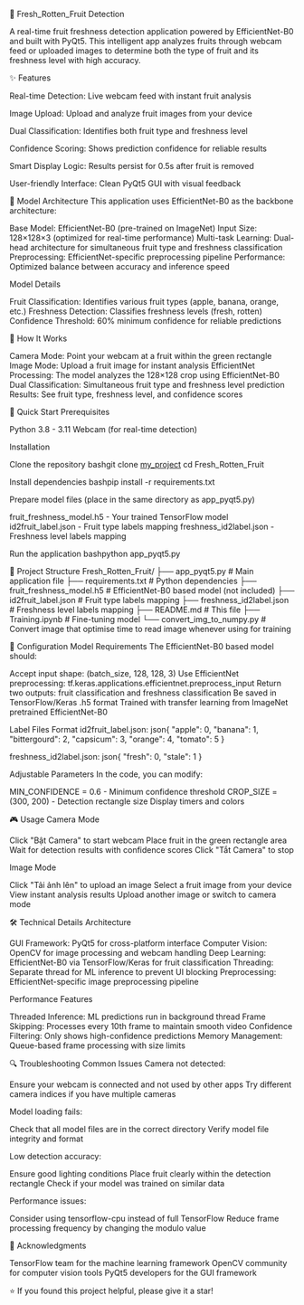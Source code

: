 🍎 Fresh_Rotten_Fruit Detection

A real-time fruit freshness detection application powered by EfficientNet-B0 and built with PyQt5. This intelligent app analyzes fruits through webcam feed or uploaded images to determine both the type of fruit and its freshness level with high accuracy.


✨ Features

Real-time Detection: Live webcam feed with instant fruit analysis

Image Upload: Upload and analyze fruit images from your device

Dual Classification: Identifies both fruit type and freshness level

Confidence Scoring: Shows prediction confidence for reliable results

Smart Display Logic: Results persist for 0.5s after fruit is removed

User-friendly Interface: Clean PyQt5 GUI with visual feedback

🧠 Model Architecture
This application uses EfficientNet-B0 as the backbone architecture:

Base Model: EfficientNet-B0 (pre-trained on ImageNet)
Input Size: 128×128×3 (optimized for real-time performance)
Multi-task Learning: Dual-head architecture for simultaneous fruit type and freshness classification
Preprocessing: EfficientNet-specific preprocessing pipeline
Performance: Optimized balance between accuracy and inference speed

Model Details

Fruit Classification: Identifies various fruit types (apple, banana, orange, etc.)
Freshness Detection: Classifies freshness levels (fresh, rotten)
Confidence Threshold: 60% minimum confidence for reliable predictions

🎯 How It Works

Camera Mode: Point your webcam at a fruit within the green rectangle
Image Mode: Upload a fruit image for instant analysis
EfficientNet Processing: The model analyzes the 128×128 crop using EfficientNet-B0
Dual Classification: Simultaneous fruit type and freshness level prediction
Results: See fruit type, freshness level, and confidence scores

🚀 Quick Start
Prerequisites

Python 3.8 - 3.11
Webcam (for real-time detection)

Installation

Clone the repository
bashgit clone [my_project](https://github.com/hoanghiep06/Fresh_Rotten_Fruit.git)
cd Fresh_Rotten_Fruit

Install dependencies
bashpip install -r requirements.txt

Prepare model files (place in the same directory as app_pyqt5.py)

fruit_freshness_model.h5 - Your trained TensorFlow model
id2fruit_label.json - Fruit type labels mapping
freshness_id2label.json - Freshness level labels mapping


Run the application
bashpython app_pyqt5.py


📁 Project Structure
Fresh_Rotten_Fruit/
├── app_pyqt5.py              # Main application file
├── requirements.txt          # Python dependencies
├── fruit_freshness_model.h5  # EfficientNet-B0 based model (not included)
├── id2fruit_label.json       # Fruit type labels mapping
├── freshness_id2label.json   # Freshness level labels mapping
├── README.md                 # This file
├── Training.ipynb            # Fine-tuning model
└── convert_img_to_numpy.py   # Convert image that optimise time to read image whenever using for training   
       
🔧 Configuration
Model Requirements
The EfficientNet-B0 based model should:

Accept input shape: (batch_size, 128, 128, 3)
Use EfficientNet preprocessing: tf.keras.applications.efficientnet.preprocess_input
Return two outputs: fruit classification and freshness classification
Be saved in TensorFlow/Keras .h5 format
Trained with transfer learning from ImageNet pretrained EfficientNet-B0

Label Files Format
id2fruit_label.json:
json{
    "apple": 0,
    "banana": 1, 
    "bittergourd": 2, 
    "capsicum": 3, 
    "orange": 4, 
    "tomato": 5
}

freshness_id2label.json:
json{
    "fresh": 0,
    "stale": 1
}

Adjustable Parameters
In the code, you can modify:

MIN_CONFIDENCE = 0.6 - Minimum confidence threshold
CROP_SIZE = (300, 200) - Detection rectangle size
Display timers and colors

🎮 Usage
Camera Mode

Click "Bật Camera" to start webcam
Place fruit in the green rectangle area
Wait for detection results with confidence scores
Click "Tắt Camera" to stop

Image Mode

Click "Tải ảnh lên" to upload an image
Select a fruit image from your device
View instant analysis results
Upload another image or switch to camera mode

🛠️ Technical Details
Architecture

GUI Framework: PyQt5 for cross-platform interface
Computer Vision: OpenCV for image processing and webcam handling
Deep Learning: EfficientNet-B0 via TensorFlow/Keras for fruit classification
Threading: Separate thread for ML inference to prevent UI blocking
Preprocessing: EfficientNet-specific image preprocessing pipeline

Performance Features

Threaded Inference: ML predictions run in background thread
Frame Skipping: Processes every 10th frame to maintain smooth video
Confidence Filtering: Only shows high-confidence predictions
Memory Management: Queue-based frame processing with size limits

🔍 Troubleshooting
Common Issues
Camera not detected:

Ensure your webcam is connected and not used by other apps
Try different camera indices if you have multiple cameras

Model loading fails:

Check that all model files are in the correct directory
Verify model file integrity and format

Low detection accuracy:

Ensure good lighting conditions
Place fruit clearly within the detection rectangle
Check if your model was trained on similar data

Performance issues:

Consider using tensorflow-cpu instead of full TensorFlow
Reduce frame processing frequency by changing the modulo value


🙏 Acknowledgments

TensorFlow team for the machine learning framework
OpenCV community for computer vision tools
PyQt5 developers for the GUI framework

⭐ If you found this project helpful, please give it a star!
